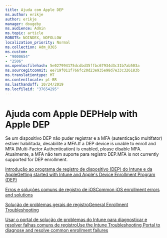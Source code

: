 ```yaml
---
title: Ajuda com Apple DEP
ms.author: erikje
author: erikje
manager: dougeby
ms.audience: Admin
ms.topic: article
ROBOTS: NOINDEX, NOFOLLOW
localization_priority: Normal
ms.collection: Adm_O365
ms.custom:
- "9000654"
- "2506"
ms.openlocfilehash: 5e027994175dcdbd35ffbc67934d3c31b7ab503a
ms.sourcegitcommit: ee719f011f766fc20d23e935e98d7e33c326183b
ms.translationtype: MT
ms.contentlocale: pt-BR
ms.lasthandoff: 10/24/2019
ms.locfileid: "37654295"
---
```

# <a name="help-with-apple-dep"></a><span data-ttu-id="e9640-102">Ajuda com Apple DEP</span><span class="sxs-lookup"><span data-stu-id="e9640-102">Help with Apple DEP</span></span>

<span data-ttu-id="e9640-103">Se um dispositivo DEP não puder registrar e a MFA (autenticação multifator) estiver habilitada, desabilite a MFA.</span><span class="sxs-lookup"><span data-stu-id="e9640-103">If a DEP device is unable to enroll and MFA (Multi-Factor Authentication) is enabled, please disable MFA.</span></span> <span data-ttu-id="e9640-104">Atualmente, a MFA não tem suporte para registro DEP.</span><span class="sxs-lookup"><span data-stu-id="e9640-104">MFA is not currently supported for DEP enrollment.</span></span>

[<span data-ttu-id="e9640-105">Introdução ao programa de registro de dispositivo (DEP) do Intune e da Apple</span><span class="sxs-lookup"><span data-stu-id="e9640-105">Getting started with Intune and Apple's Device Enrollment Program (DEP)</span></span>](https://docs.microsoft.com/intune/enrollment/device-enrollment-program-enroll-ios)

[<span data-ttu-id="e9640-106">Erros e soluções comuns de registro de iOS</span><span class="sxs-lookup"><span data-stu-id="e9640-106">Common iOS enrollment errors and solutions</span></span>](https://docs.microsoft.com/intune/enrollment/troubleshoot-ios-enrollment-errors)

[<span data-ttu-id="e9640-107">Solução de problemas gerais de registro</span><span class="sxs-lookup"><span data-stu-id="e9640-107">General Enrollment Troubleshooting</span></span>](https://docs.microsoft.com/intune/enrollment/troubleshoot-device-enrollment-in-intune)

[<span data-ttu-id="e9640-108">Usar o portal de solução de problemas do Intune para diagnosticar e resolver falhas comuns de registro</span><span class="sxs-lookup"><span data-stu-id="e9640-108">Use the Intune Troubleshooting Portal to diagnose and resolve common enrollment failures</span></span>](https://docs.microsoft.com/intune/fundamentals/help-desk-operators)


